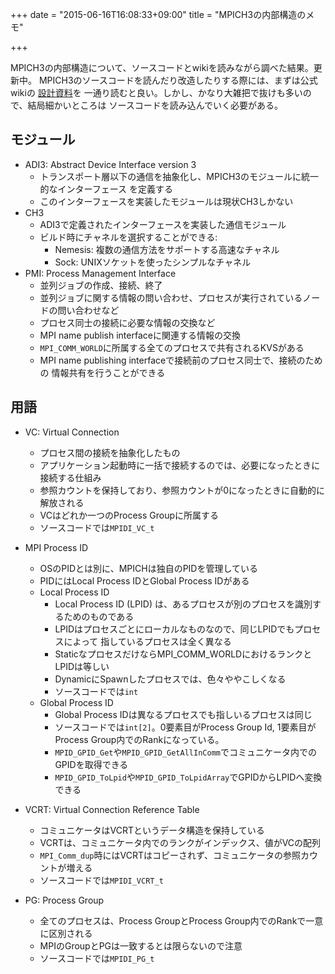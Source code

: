 +++
date = "2015-06-16T16:08:33+09:00"
title = "MPICH3の内部構造のメモ"

+++

MPICH3の内部構造について、ソースコードとwikiを読みながら調べた結果。更新中。
MPICH3のソースコードを読んだり改造したりする際には、まずは公式wikiの
[設計資料](https://wiki.mpich.org/mpich/index.php/Category:Design_Documents)を
一通り読むと良い。しかし、かなり大雑把で抜けも多いので、結局細かいところは
ソースコードを読み込んでいく必要がある。

<!--more-->

## モジュール
- ADI3: Abstract Device Interface version 3
    - トランスポート層以下の通信を抽象化し、MPICH3のモジュールに統一的なインターフェース
        を定義する
    - このインターフェースを実装したモジュールは現状CH3しかない
- CH3
    - ADI3で定義されたインターフェースを実装した通信モジュール
    - ビルド時にチャネルを選択することができる:
        - Nemesis: 複数の通信方法をサポートする高速なチャネル
        - Sock: UNIXソケットを使ったシンプルなチャネル
- PMI: Process Management Interface
    - 並列ジョブの作成、接続、終了
    - 並列ジョブに関する情報の問い合わせ、プロセスが実行されているノードの問い合わせなど
    - プロセス同士の接続に必要な情報の交換など
    - MPI name publish interfaceに関連する情報の交換
    - `MPI_COMM_WORLD`に所属する全てのプロセスで共有されるKVSがある
    - MPI name publishing interfaceで接続前のプロセス同士で、接続のための
        情報共有を行うことができる

## 用語
- VC: Virtual Connection
    - プロセス間の接続を抽象化したもの
    - アプリケーション起動時に一括で接続するのでは、必要になったときに接続する仕組み
    - 参照カウントを保持しており、参照カウントが0になったときに自動的に解放される
    - VCはどれか一つのProcess Groupに所属する
    - ソースコードでは`MPIDI_VC_t`

- MPI Process ID
    - OSのPIDとは別に、MPICHは独自のPIDを管理している
    - PIDにはLocal Process IDとGlobal Process IDがある
    - Local Process ID
        - Local Process ID (LPID) は、あるプロセスが別のプロセスを識別するためのものである
        - LPIDはプロセスごとにローカルなものなので、同じLPIDでもプロセスによって
            指しているプロセスは全く異なる
        - StaticなプロセスだけならMPI_COMM_WORLDにおけるランクとLPIDは等しい
        - DynamicにSpawnしたプロセスでは、色々ややこしくなる
        - ソースコードでは`int`
    - Global Process ID
        - Global Process IDは異なるプロセスでも指しいるプロセスは同じ
        - ソースコードでは`int[2]`。0要素目がProcess Group Id, 1要素目が
            Process Group内でのRankになっている。
        - `MPID_GPID_Get`や`MPID_GPID_GetAllInComm`でコミュニケータ内での
            GPIDを取得できる
        - `MPID_GPID_ToLpid`や`MPID_GPID_ToLpidArray`でGPIDからLPIDへ変換できる

- VCRT: Virtual Connection Reference Table
    - コミュニケータはVCRTというデータ構造を保持している
    - VCRTは、コミュニケータ内でのランクがインデックス、値がVCの配列
    - `MPI_Comm_dup`時にはVCRTはコピーされず、コミュニケータの参照カウントが増える
    - ソースコードでは`MPIDI_VCRT_t`

-  PG: Process Group
    - 全てのプロセスは、Process GroupとProcess Group内でのRankで一意に区別される
    - MPIのGroupとPGは一致するとは限らないので注意
    - ソースコードでは`MPIDI_PG_t`

